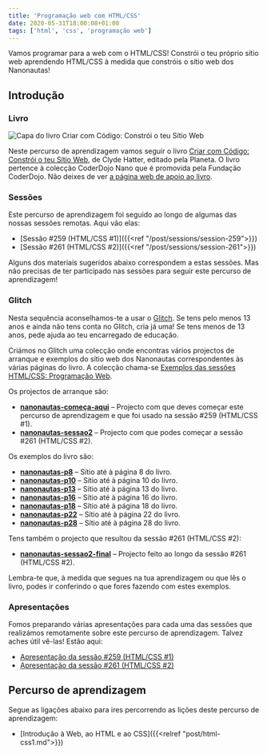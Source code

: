 ```yaml
---
title: 'Programação web com HTML/CSS'
date: 2020-05-31T18:00:08+01:00
tags: ['html', 'css', 'programação web']
---
```


Vamos programar para a web com o HTML/CSS! Constrói o teu próprio sítio web aprendendo HTML/CSS à medida que constróis o sítio web dos Nanonautas!

## Introdução

### Livro

![Capa do livro Criar com Código: Constrói o teu Sítio Web](http://nanonautas.pt/wp-content/uploads/2016/09/cover.jpg)

Neste percurso de aprendizagem vamos seguir o livro [Criar com Código: Constrói o teu Sítio Web](http://www.planeta.pt/livro/criar-com-constroi-o-teu-sitio-web), de Clyde Hatter, editado pela Planeta. O livro pertence à colecção CoderDojo Nano que é promovida pela Fundação CoderDojo. Não deixes de ver [a página web de apoio ao livro](http://nanonautas.pt/).

### Sessões

Este percurso de aprendizagem foi seguido ao longo de algumas das nossas sessões remotas. Aqui vão elas:
- [Sessão #259 (HTML/CSS #1)]({{<ref "/post/sessions/session-259">}})
- [Sessão #261 (HTML/CSS #2)]({{<ref "/post/sessions/session-261">}})

Alguns dos materiais sugeridos abaixo correspondem a estas sessões. Mas não precisas de ter participado nas sessões para seguir este percurso de aprendizagem!

### Glitch

Nesta sequência aconselhamos-te a usar o [Glitch](https://glitch.com/). Se tens pelo menos 13 anos e ainda não tens conta no Glitch, cria já uma! Se tens menos de 13 anos, pede ajuda ao teu encarregado de educação.

Criámos no Glitch uma colecção onde encontras vários projectos de arranque e exemplos do sítio web dos Nanonautas correspondentes às várias páginas do livro. A colecção chama-se [Exemplos das sessões HTML/CSS: Programação Web](https://glitch.com/@cdlx/exemplos-das-sessoes-html-css-programacao-web). 

Os projectos de arranque são:
- **[nanonautas-começa-aqui](https://glitch.com/~nanonautas-comeca-aqui)** – Projecto com que deves começar este percurso de aprendizagem e que foi usado na sessão #259 (HTML/CSS #1).
- **[nanonautas-sessao2](https://glitch.com/~nanonautas-sessao2)** – Projecto com que podes começar a sessão #261 (HTML/CSS #2).

Os exemplos do livro são:
- **[nanonautas-p8](https://glitch.com/~nanonautas-p8)** – Sítio até à página 8 do livro.
- **[nanonautas-p10](https://glitch.com/~nanonautas-p10)** – Sítio até à página 10 do livro.
- **[nanonautas-p13](https://glitch.com/~nanonautas-p13)** – Sítio até à página 13 do livro.
- **[nanonautas-p16](https://glitch.com/~nanonautas-p16)** – Sítio até à página 16 do livro.
- **[nanonautas-p18](https://glitch.com/~nanonautas-p18)** – Sítio até à página 18 do livro.
- **[nanonautas-p22](https://glitch.com/~nanonautas-p22)** – Sítio até à página 22 do livro.
- **[nanonautas-p28](https://glitch.com/~nanonautas-p28)** – Sítio até à página 28 do livro.

Tens também o projecto que resultou da sessão #261 (HTML/CSS #2):
- **[nanonautas-sessao2-final](https://glitch.com/~nanonautas-sessao2-final)** – Projecto feito ao longo da sessão #261 (HTML/CSS #2).

Lembra-te que, à medida que segues na tua aprendizagem ou que lês o livro, podes ir conferindo o que fores fazendo com estes exemplos.

### Apresentações

Fomos preparando várias apresentações para cada uma das sessões que realizámos remotamente sobre este percurso de aprendizagem. Talvez aches útil vê-las! Estão aqui:
- [Apresentação da sessão #259 (HTML/CSS #1)](https://bit.ly/cdlx-html1)
- [Apresentação da sessão #261 (HTML/CSS #2)](https://bit.ly/cdlx-html2)

## Percurso de aprendizagem

Segue as ligações abaixo para ires percorrendo as lições deste percurso de aprendizagem:
- [Introdução à Web, ao HTML e ao CSS]({{<relref "post/html-css1.md">}})